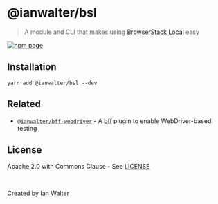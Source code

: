 # @ianwalter/bsl
> A module and CLI that makes using [BrowserStack Local][bsUrl] easy

[![npm page][npmImage]][npmUrl]

## Installation

```console
yarn add @ianwalter/bsl --dev
```

## Related

* [`@ianwalter/bff-webdriver`][bffWebdriverUrl] - A [bff][bffUrl] plugin to
  enable WebDriver-based testing

## License

Apache 2.0 with Commons Clause - See [LICENSE][licenseUrl]

&nbsp;

Created by [Ian Walter](https://iankwalter.com)

[bsUrl]: https://www.browserstack.com/local-testing
[npmImage]: https://img.shields.io/npm/v/@ianwalter/bsl.svg
[npmUrl]: https://www.npmjs.com/package/@ianwalter/bsl
[bffWebdriverUrl]: http://github.com/ianwalter/bff-webdriver
[bffUrl]: http://github.com/ianwalter/bff
[licenseUrl]: https://github.com/ianwalter/bsl/blob/master/LICENSE
